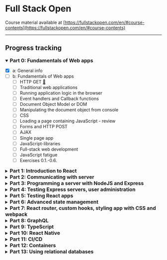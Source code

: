 # Full Stack Open
Course material available at [https://fullstackopen.com/en/#course-contents](https://fullstackopen.com/en/#course-contents)
___
## Progress tracking

<details open> 
<summary><span style="font-weight: bold; font-size: 16px;">Part 0: Fundamentals of Web apps</span></summary> 

- [x] a: General info
- [ ] b: Fundamentals of Web apps
    - [ ] HTTP GET <a href="https://fullstackopen.com/en/part0/fundamentals_of_web_apps#http-get" target="_blank" rel="noopener noreferrer">🔗</a>
    - [ ] Traditional web applications
    - [ ] Running application logic in the browser
    - [ ] Event handlers and Callback functions
    - [ ] Document Object Model or DOM
    - [ ] Manipulating the document object from console
    - [ ] CSS
    - [ ] Loading a page containing JavaScript - review
    - [ ] Forms and HTTP POST
    - [ ] AJAX
    - [ ] Single page app
    - [ ] JavaScript-libraries
    - [ ] Full-stack web development
    - [ ] JavaScript fatigue
    - [ ] Exercises 0.1.-0.6.
</details>

<details> 
<summary><span style="font-weight: bold; font-size: 16px;">Part 1: Introduction to React</span></summary> 

- [ ] a: Introduction to React
  - [ ] create-react-app
  - [ ] Component
  - [ ] JSX
  - [ ] Multiple components
  - [ ] props: passing data to components
  - [ ] Possible error message
  - [ ] Some notes
  - [ ] Do not render objects
  - [ ] Exercises 1.1.-1.2.
- [ ] b: JavaScript
  - [ ] Variables
  - [ ] Arrays
  - [ ] Objects
  - [ ] Functions
  - [ ] Exercises 1.3.-1.5.
  - [ ] Object methods and "this"
  - [ ] Classes
  - [ ] JavaScript materials
- [ ] c: Component state, event handlers
  - [ ] Component helper functions
  - [ ] Destructuring
  - [ ] Page re-rendering
  - [ ] Stateful component
  - [ ] Event handling
  - [ ] An event handler is a function
  - [ ] Passing state - to child components
  - [ ] Changes in state cause re-rendering
  - [ ] Refactoring the components
- [ ] d: A more complex state, debugging React apps
  - [ ] Complex state
  - [ ] Handling arrays
  - [ ] Update of the state is asynchronous
  - [ ] Conditional rendering
  - [ ] Old React
  - [ ] Debugging React applications
  - [ ] Rules of Hooks
  - [ ] Event Handling Revisited
  - [ ] A function that returns a function
  - [ ] Passing Event Handlers to Child Components
  - [ ] Do Not Define Components Within Components
  - [ ] Useful Reading
  - [ ] Web programmers oath
  - [ ] Utilization of Large language models
  - [ ] Exercises 1.6.-1.14.
</details>

<details> 
<summary><span style="font-weight: bold; font-size: 16px;">Part 2: Communicating with server</span></summary> 

- [ ] a: Rendering a collection, modules
  - [ ] console.log
  - [ ] Protip: Visual Studio Code snippets
  - [ ] JavaScript Arrays
  - [ ] Event Handlers Revisited
  - [ ] Rendering Collections
  - [ ] Key-attribute
  - [ ] Map 
  - [ ] Anti-pattern: Array Indexes as Keys
  - [ ] Refactoring Modules
  - [ ] When the Application Breaks
  - [ ] Web developer's oath
  - [ ] Exercises 2.1.-2.5.
- [ ] b: Forms
  - [ ] Saving the notes in the component state
  - [ ] Controlled component
  - [ ] Filtering Displayed Elements
  - [ ] Exercises 2.6.-2.10.
- [ ] c: Getting data from server
  - [ ] The browser as a runtime environment
  - [ ] npm
  - [ ] Axios and promises
  - [ ] Effect-hooks
  - [ ] The development runtime environment
  - [ ] Exercise 2.11.
- [ ] d: Altering data in server
  - [ ] REST
  - [ ] Sending Data to the Server
  - [ ] Changing the Importance of Notes
  - [ ] Extracting Communication with the Backend into a Separate Module
  - [ ] Cleaner Syntax for Defining Object Literals
  - [ ] Promises and Errors
  - [ ] Full stack developer's oath
  - [ ] Exercises 2.12.-2.15.
- [ ] e: Adding styles to React app
  - [ ] Improved error message
  - [ ] Inline styles
  - [ ] Exercises 2.16.-2.17.
  - [ ] Couple of important remarks
  - [ ] Exercises 2.18.-2.20.
</details>

<details> 
<summary><span style="font-weight: bold; font-size: 16px;">Part 3: Programming a server with NodeJS and Express</span></summary> 

- [ ] a: Node.js and Express
  - [ ] Simple web server
  - [ ] Express
  - [ ] Web and Express
  - [ ] nodemon
  - [ ] REST
  - [ ] Fetching a single resource
  - [ ] Deleting resources
  - [ ] Postman
  - [ ] The Visual Studio Code REST client
  - [ ] The WebStorm HTTP Client
  - [ ] Receiving data
  - [ ] Exercises 3.1.-3.6.
  - [ ] About HTTP request types
  - [ ] Middleware
  - [ ] Exercises 3.7.-3.8.
- [ ] b: Deploying app to internet
  - [ ] Same origin policy and CORS
  - [ ] Application to the Internet
  - [ ] Frontend production build
  - [ ] Serving static files from the backend
  - [ ] The whole app to the internet
  - [ ] Streamlining deploying of the frontend
  - [ ] Proxy
  - [ ] Exercises 3.9.-3.11
- [ ] c: Saving data to MongoDB
  - [ ] Debugging Node applications
  - [ ] MongoDB
  - [ ] Schema
  - [ ] Creating and saving objects
  - [ ] Fetching objects from the database
  - [ ] Exercise 3.12.
  - [ ] Connecting the backend to a database
  - [ ] Moving db configuration to its own module
  - [ ] Important note to Fly.io users
  - [ ] Using database in route handlers
  - [ ] Verifying frontend and backend integration
  - [ ] Exercises 3.13.-3.14.
  - [ ] Error handling
  - [ ] Moving error handling into middleware
  - [ ] The order of middleware loading
  - [ ] Other operations
  - [ ] A true full stack developer's oath
  - [ ] Exercises 3.15.-3.18.
- [ ] d: Validation and ESLint
  - [ ] Deploying the database backend to production
  - [ ] Exercises 3.19.-3.21.
  - [ ] Lint
  - [ ] Exercise 3.22.
</details>

<details> 
<summary><span style="font-weight: bold; font-size: 16px;">Part 4: Testing Express servers, user administration</span></summary> 

- [ ] a: Structure of backend application, introduction to testing
  - [ ] Project structure
  - [ ] Note on exports
  - [ ] Exercises 4.1.-4.2.
  - [ ] Testing Node applications
  - [ ] Exercises 4.3.-4.7.
- [ ] b: Testing the backend
  - [ ] Test environment
  - [ ] supertest
  - [ ] Initializing the database before tests
  - [ ] Running tests one by one
  - [ ] async/await
  - [ ] async/await in the backend
  - [ ] More tests and refactoring the backend
  - [ ] Error handling and async/await
  - [ ] Eliminating the try-catch
  - [ ] Optimizing the beforeEach function
  - [ ] A true full stack developer's oath
  - [ ] Exercises 4.8.-4.12.
  - [ ] Refactoring tests
  - [ ] Exercises 4.13.-4.14.
- [ ] c: User administration
  - [ ] References across collections
  - [ ] Mongoose schema for users
  - [ ] Creating users
  - [ ] Creating a new note
  - [ ] Populate
- [ ] d: Token authentication
  - [ ] Problems of Token-based authentication
  - [ ] End notes
  - [ ] Exercises 4.15.-4.23.
- [ ] e: Legacy: Testing with Jest
  - [ ] Testing Node applications
  - [ ] Exercises 4.3.-4.7.
  - [ ] Test environment
  - [ ] supertest
  - [ ] Initializing the database before tests
  - [ ] Running tests one by one
  - [ ] async/await
  - [ ] async/await in the backend
  - [ ] More tests and refactoring the backend
  - [ ] Error handling and async/await
  - [ ] Eliminating the try-catch
  - [ ] Optimizing the beforeEach function
  - [ ] A true full stack developer's oath
  - [ ] Exercises 4.8.-4.12.
  - [ ] Refactoring tests
  - [ ] Exercises 4.13.-4.14.
</details>

<details> 
<summary><span style="font-weight: bold; font-size: 16px;">Part 5: Testing React apps</span></summary> 

- [ ] a: Login in frontend
  - [ ] Handling login
  - [ ] Creating new notes
  - [ ] Saving the token to the browser's local storage
  - [ ] Exercises 5.1.-5.4.
  - [ ] A note on using local storage
- [ ] b: props.children and proptypes
  - [ ] Displaying the login form only when appropriate
  - [ ] The components children, aka. props.children
  - [ ] State of the forms
  - [ ] References to components with ref
  - [ ] One point about components
  - [ ] The updated full stack developer's oath
  - [ ] Exercises 5.5.-5.11.
  - [ ] PropTypes
  - [ ] ESlint
  - [ ] Exercise 5.12.
- [ ] c: Testing React apps
  - [ ] Rendering the component for tests
  - [ ] Test file location
  - [ ] Searching for content in a component
  - [ ] Debugging tests
  - [ ] Clicking buttons in tests
  - [ ] Tests for the Togglable component
  - [ ] Testing the forms
  - [ ] About finding the elements
  - [ ] Test coverage
  - [ ] Exercises 5.13.-5.16.
  - [ ] Frontend integration tests
  - [ ] Snapshot testing
- [ ] d: End to end testing: Playwright
  - [ ] Playwright
  - [ ] Initializing tests
  - [ ] Testing our own code
  - [ ] Writing on the form
  - [ ] Testing note creation
  - [ ] Controlling the state of the database
  - [ ] Test for failed login
  - [ ] Running tests one by one
  - [ ] Helper functions for tests
  - [ ] Note importance change revisited
  - [ ] Test development and debugging
  - [ ] Exercises 5.17.-5.23.
- [ ] e: End to end testing: Cypress
  - [ ] Cypress
  - [ ] Writing to a form
  - [ ] Testing new note form
  - [ ] Controlling the state of the database
  - [ ] Failed login test
  - [ ] Bypassing the UI
  - [ ] Changing the importance of a note
  - [ ] Running and debugging the tests
  - [ ] Exercises 5.17.-5.23.
</details>

<details> 
<summary><span style="font-weight: bold; font-size: 16px;">Part 6: Advanced state management</span></summary> 

- [ ] a: Flux-architecture and Redux
  - [ ] Flux-architecture
  - [ ] Redux
  - [ ] A note about the use of createStore
  - [ ] Redux-notes
  - [ ] Pure functions, immutable
  - [ ] Array spread syntax
  - [ ] Exercises 6.1.-6.2.
  - [ ] Uncontrolled form
  - [ ] Action creators
  - [ ] Forwarding Redux Store to various components
  - [ ] More components
  - [ ] Exercises 6.3.-6.8.
- [ ] b: Many reducers
  - [ ] Store with complex state
  - [ ] Combined reducers
  - [ ] Finishing the filters
  - [ ] Exercise 6.9
  - [ ] Redux Toolkit
  - [ ] Redux Toolkit and console.log
  - [ ] Redux DevTools
  - [ ] Exercises 6.10.-6.13.
- [ ] c: Communicating with server in a Redux application
  - [ ] Getting data from the backend
  - [ ] Sending data to the backend
  - [ ] Exercises 6.14.-6.15.
  - [ ] Asynchronous actions and Redux Thunk
  - [ ] Exercises 6.16.-6.19.
- [ ] d: React Query, useReducer and the context
  - [ ] Managing data on the server with the React Query library
  - [ ] Synchronizing data to the server using React Query
  - [ ] Optimizing the performance
  - [ ] Exercises 6.20.-6.22.
  - [ ] useReducer
  - [ ] Using context for passing the state to components
  - [ ] Defining the counter context in a separate file
  - [ ] Exercises 6.23.-6.24.
  - [ ] Which state management solution to choose?
</details>

<details> 
<summary><span style="font-weight: bold; font-size: 16px;">Part 7: React router, custom hooks, styling app with CSS and webpack</span></summary> 

- [ ] a: React Router
  - [ ] Application navigation structure
  - [ ] React Router
  - [ ] Parameterized route
  - [ ] useNavigate
  - [ ] Redirect
  - [ ] Parameterized route revisited
  - [ ] Exercises 7.1.-7.3.
- [ ] b Custom hooks
  - [ ] Hooks
  - [ ] Custom hooks
  - [ ] Spread attributes
  - [ ] More about hooks
  - [ ] Exercises 7.4.-7.8.
- [ ] c: More about styles
  - [ ] Ready-made UI libraries
  - [ ] React Bootstrap
  - [ ] Material UI
  - [ ] Closing thoughts
  - [ ] Other UI frameworks
  - [ ] Styled components
  - [ ] Exercises
- [ ] d: Webpack
  - [ ] Bundling
  - [ ] Configuration file
  - [ ] Bundling React
  - [ ] Loaders
  - [ ] Transpilers
  - [ ] CSS
  - [ ] Webpack-dev-server
  - [ ] Source maps
  - [ ] Minifying the code
  - [ ] Development and production configuration
  - [ ] Polyfill
- [ ] e: Class components, Miscellaneous
  - [ ] Class Components
  - [ ] Organization of code in React application
  - [ ] Frontend and backend in the same repository
  - [ ] Changes on the server
  - [ ] Virtual DOM
  - [ ] On the role of React in applications
  - [ ] React/node-application security
  - [ ] Current trends
  - [ ] Useful libraries and interesting links
- [ ] f: Exercises: extending the bloglist
  - [ ] Exercises 7.9.-7.21.
  - [ ] State Management: Redux
  - [ ] State Management: React Query and Context
  - [ ] Views
</details>

<details> 
<summary><span style="font-weight: bold; font-size: 16px;">Part 8: GraphQL</span></summary> 

- [ ] a: GraphQL-server
  - [ ] Schemas and queries
  - [ ] Apollo Server
  - [ ] Apollo Studio Explorer
  - [ ] Parameters of a resolver
  - [ ] The default resolver
  - [ ] Object within an object
  - [ ] Mutations
  - [ ] Error handling
  - [ ] Enum
  - [ ] Changing a phone number
  - [ ] More on queries
  - [ ] Exercises 8.1.-8.7
- [ ] b: React and GraphQL
  - [ ] Apollo client
  - [ ] Making queries
  - [ ] Named queries and variables
  - [ ] Cache
  - [ ] Doing mutations
  - [ ] Updating the cache
  - [ ] Handling mutation errors
  - [ ] Updating a phone number
  - [ ] Apollo Client and the applications state
  - [ ] Exercises 8.8.-8.12
- [ ] c: Database and user administration
  - [ ] Mongoose and Apollo
  - [ ] Validation
  - [ ] User and log in
  - [ ] Friends list
  - [ ] Exercises 8.13.-8.16
- [ ] d: Login and updating the cache
  - [ ] User login
  - [ ] Adding a token to a header
  - [ ] Updating cache, revisited
  - [ ] Exercises 8.17.-8.22
- [ ] e: Fragments and subscriptions
  - [ ] Fragments
  - [ ] Subscriptions
  - [ ] Refactoring the backend
  - [ ] Subscriptions on the server
  - [ ] Subscriptions on the client
  - [ ] n+1 problem
  - [ ] Epilogue
  - [ ] Exercises 8.23.-8.26
  - [ ] Submitting exercises and getting the credits
</details>

<details> 
<summary><span style="font-weight: bold; font-size: 16px;">Part 9: TypeScript</span></summary> 

- [ ] a: Background and introduction
  - [ ] Main principle
  - [ ] TypeScript key language features
  - [ ] Why should one use TypeScript?
  - [ ] What does TypeScript not fix?
- [ ] b: First steps with TypeScript
  - [ ] Setting things up
  - [ ] Creating your first own types
  - [ ] Type narrowing
  - [ ] Accessing command line arguments
  - [ ] @types/{npm_package}
  - [ ] Improving the project
  - [ ] The alternative array syntax
  - [ ] Exercises 9.1-9.3
  - [ ] More about tsconfig
  - [ ] Adding Express to the mix
  - [ ] Exercises 9.4-9.5
  - [ ] The horrors of any
  - [ ] Type assertion
  - [ ] Exercises 9.6-9.7
- [ ] c: Typing an Express app
  - [ ] Setting up the project
  - [ ] Let there be code
  - [ ] Exercises 9.8-9.9
  - [ ] Implementing the functionality
  - [ ] Node and JSON modules
  - [ ] Utility Types
  - [ ] Typing the request and response
  - [ ] Exercises 9.10-9.11
  - [ ] Preventing an accidental undefined result
  - [ ] Adding a new diary
  - [ ] Validating requests
  - [ ] Type guards
  - [ ] Enum
  - [ ] Exercises 9.12-9.13
  - [ ] Using schema validation libraries
  - [ ] Parsing request body in middleware
  - [ ] Exercises 9.14
- [ ] d: React with types
  - [ ] Vite with TypeScript
  - [ ] React components with TypeScript
  - [ ] Exercise 9.15
  - [ ] Deeper type usage
  - [ ] More type narrowing
  - [ ] Exercise 9.16
  - [ ] React app with state
  - [ ] Communicating with the server
  - [ ] A note about defining object types
  - [ ] Exercises 9.17-9.20
- [ ] e: Grande finale: Patientor
  - [ ] Working with an existing codebase
  - [ ] Patientor frontend
  - [ ] Exercises 9.21-9.22
  - [ ] Full entries
  - [ ] Omit with unions
  - [ ] Exercises 9.23-9.30
  - [ ] Submitting exercises and getting the credits
</details>

<details> 
<summary><span style="font-weight: bold; font-size: 16px;">Part 10: React Native</span></summary> 

- [ ] a: Introduction to React Native
  - [ ] About this part
  - [ ] Submitting exercises and earning credits
  - [ ] Initializing the application
  - [ ] Setting up the development environment
  - [ ] Exercise 10.1
  - [ ] ESLint
  - [ ] Exercise 10.2
  - [ ] Debugging
- [ ] b: React Native basics
  - [ ] Core components
  - [ ] Manually reloading the application
  - [ ] Exercise 10.3
  - [ ] Style
  - [ ] Consistent user interface with theming
  - [ ] Using flexbox for layout
  - [ ] Exercises 10.4-10.5
  - [ ] Routing
  - [ ] Exercises 10.6-10.7
  - [ ] Form state management
  - [ ] Exercise 10.8
  - [ ] Form validation
  - [ ] Exercise 10.9
  - [ ] Platform-specific code
  - [ ] Exercise 10.10
- [ ] c: Communicating with server
  - [ ] HTTP requests
  - [ ] GraphQL and Apollo client
  - [ ] Organizing GraphQL related code
  - [ ] Evolving the structure
  - [ ] Exercise 10.11
  - [ ] Environment variables
  - [ ] Exercise 10.12
  - [ ] Storing data in the user's device
  - [ ] Exercises 10.13. - 10.14
  - [ ] Enhancing Apollo Client's requests
  - [ ] Using React Context for dependency injection
  - [ ] Exercises 10.15. - 10.16
- [ ] d: Testing and extending our application
  - [ ] Testing React Native applications
  - [ ] Organizing tests
  - [ ] Testing components
  - [ ] Handling dependencies in tests
  - [ ] Exercises 10.17. - 10.18
  - [ ] Extending our application
  - [ ] Exercises 10.19. - 10.26
  - [ ] Cursor-based pagination
  - [ ] Infinite scrolling
  - [ ] Exercise 10.27
  - [ ] Additional resources
  - [ ] Closing words
</details>

<details> 
<summary><span style="font-weight: bold; font-size: 16px;">Part 11: CI/CD</span></summary> 

- [ ] a: Introduction to CI/CD
  - [ ] Getting software to production
  - [ ] Some useful terms
  - [ ] What is CI?
  - [ ] Packaging and Deployment as a part of CI
  - [ ] Why is it important?
  - [ ] Important principles
  - [ ] Types of CI setup
  - [ ] Exercise 11.1
- [ ] b: Getting started with GitHub Actions
  - [ ] Basic needs
  - [ ] Exercise 11.2.
  - [ ] Getting started with workflows
  - [ ] Exercises 11.3-11.4.
  - [ ] Setting up lint, test and build steps
  - [ ] Exercises 11.5.-11.9.
- [ ] c: Deployment
  - [ ] Anything that can go wrong...
  - [ ] What does a good deployment system do?
  - [ ] Has the app been deployed?
  - [ ] Exercises 11.10-11.12. (Fly.io)
  - [ ] Exercises 11.10-11.12. (Render)
- [ ] d: Keeping green
  - [ ] Working with Pull Requests
  - [ ] Exercises 11.13-11.14.
  - [ ] Versioning
  - [ ] Exercises 11.15-11.16.
  - [ ] A note about using third-party actions
  - [ ] Keep the main branch protected
  - [ ] Exercise 11.17
- [ ] e: Expanding Further
  - [ ] Visibility and Understanding
  - [ ] Notifications
  - [ ] Exercise 11.18
  - [ ] Metrics
  - [ ] Periodic tasks
  - [ ] Exercises 11.19-11.21
  - [ ] Submitting exercises and getting the credits
</details>

<details> 
<summary><span style="font-weight: bold; font-size: 16px;">Part 12: Containers</span></summary> 

- [ ] a: Introduction to Containers
  - [ ] About this part
  - [ ] Exercise 12.1
  - [ ] Warning
  - [ ] Submitting exercises and earning credits
  - [ ] Tools of the trade
  - [ ] Installing everything required for this part
  - [ ] Containers and images
  - [ ] Exercise 12.2
  - [ ] Ubuntu image
  - [ ] Exercise 12.3 - 12.4
  - [ ] Other Docker commands
- [ ] b: Building and configuring environments
  - [ ] Dockerfile
  - [ ] More meaningful image
  - [ ] Exercise 12.5.
  - [ ] Using Docker compose
  - [ ] Exercise 12.6.
  - [ ] Utilizing containers in development
  - [ ] Bind mount and initializing the database
  - [ ] Still problems?
  - [ ] Persisting data with volumes
  - [ ] Exercise 12.7.
  - [ ] Debugging issues in containers
  - [ ] Exercise 12.8.
  - [ ] Redis
  - [ ] Exercises 12.9. - 12.11.
  - [ ] Persisting data with Redis
  - [ ] Exercise 12.12.
- [ ] c: Basics of Orchestration
  - [ ] React in container
  - [ ] Using multiple stages
  - [ ] Exercises 12.13 - 12.14.
  - [ ] Development in containers
  - [ ] Exercise 12.15
  - [ ] Communication between containers in a Docker network
  - [ ] Exercise 12.16
  - [ ] Communications between containers in a more ambitious environment
  - [ ] Exercises 12.17. - 12.19.
  - [ ] Tools for Production
  - [ ] Exercises 12.20.-12.22.
  - [ ] Submitting exercises and getting the credits
</details>

<details> 
<summary><span style="font-weight: bold; font-size: 16px;">Part 13: Using relational databases</span></summary> 

- [ ] a: Using relational databases with Sequelize
  - [ ] Advantages and disadvantages of document databases
  - [ ] Application database
  - [ ] Node application using a relational database
  - [ ] Model
  - [ ] Exercises 13.1.-13.3.
  - [ ] Creating database tables automatically
  - [ ] Other operations
  - [ ] Printing the objects returned by Sequelize to the console
  - [ ] Exercise 13.4.
- [ ] b: Join tables and queries
  - [ ] Application structuring
  - [ ] Exercises 13.5.-13.7.
  - [ ] User management
  - [ ] Connection between the tables
  - [ ] Proper insertion of notes
  - [ ] Fine-tuning
  - [ ] Attention to the definition of the models
  - [ ] Exercises 13.8.-13.12.
  - [ ] More queries
  - [ ] Exercises 13.13.-13.16
- [ ] c: Migrations, many-to-many relationships
  - [ ] Migrations
  - [ ] Admin user and user disabling
  - [ ] Exercises 13.17-13.18.
  - [ ] Many-to-many relationships
  - [ ] Note on the properties of Sequelize model objects
  - [ ] Revisiting many-to-many relationships
  - [ ] Exercises 13.19.-13.23.
  - [ ] Concluding remarks
  - [ ] Exercise 13.24.
  - [ ] Submitting exercises and getting the credits
</details>

